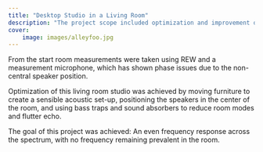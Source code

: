 ```yaml
---
title: "Desktop Studio in a Living Room"
description: "The project scope included optimization and improvement of sound quality and reverberation in a studio room."
cover:
    image: images/alleyfoo.jpg
---
```

From the start room measurements were taken using REW and a measurement microphone, which has shown phase issues due to the non-central speaker position.

Optimization of this living room studio was achieved by moving furniture to create a sensible acoustic set-up, positioning the speakers in the center of the room, and using bass traps and sound absorbers to reduce room modes and flutter echo.

The goal of this project was achieved: An even frequency response across the spectrum, with no frequency remaining prevalent in the room.

